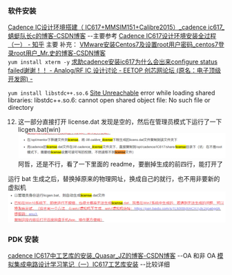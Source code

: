 ### 软件安装
[Cadence IC设计环境搭建（ IC617+MMSIM151+Calibre2015）\_cadence ic617\_蜻蜓队长c的博客-CSDN博客](https://blog.csdn.net/qq_40987215/article/details/104722352)  --主要参考 
[Cadence IC617设计环境安装全过程（一） - 知乎](https://zhuanlan.zhihu.com/p/37357185?utm_id=0)   主要
补充：
[VMware安装Centos7及设置root用户密码_centos7登录root用户_Mr.史的博客-CSDN博客](https://blog.csdn.net/weixin_43671437/article/details/105936977)  
`yum install xterm -y`
[求助cadence安装ic617为什么会出来configure status failed谢谢！！ - Analog/RF IC 设计讨论 - EETOP 创芯网论坛 (原名：电子顶级开发网) -](https://bbs.eetop.cn/thread-629282-1-1.html)

`yum install libstdc++.so.6`
[Site Unreachable](https://blog.csdn.net/chuozhi7142/article/details/100768650)   error while loading shared libraries: libstdc++.so.6: cannot open shared object file: No such file or directory

12. 这一部分直接打开 license.dat 发现是空的，然后在管理员模式下运行了一下 licgen.bat(win)
![](https://raw.githubusercontent.com/acdefg/cdn/main/obsidian/20230411174333.png)
阿哲，还是不行，看了一下里面的 readme，要删掉生成的前四行，能打开了

运行 bat 生成之后，替换掉原来的物理网址，换成自己的就行，也不用非要新的虚拟机
![](https://raw.githubusercontent.com/acdefg/cdn/main/obsidian/20230411174521.png)

### PDK 安装
[cadence IC617中工艺库的安装\_Quasar\_JZ的博客-CSDN博客](https://blog.csdn.net/qq_32174665/article/details/108429022) --OA 和非 OA
[模拟集成电路设计学习笔记（一）IC617工艺库安装](https://blog.csdn.net/weixin_43662543/article/details/105882663)  --比较详细
